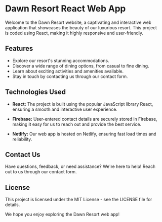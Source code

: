 # Dawn Resort React Web App

Welcome to the Dawn Resort website, a captivating and interactive web application that showcases the beauty of our luxurious resort. This project is coded using React, making it highly responsive and user-friendly.

## Features

- Explore our resort's stunning accommodations.
- Discover a wide range of dining options, from casual to fine dining.
- Learn about exciting activities and amenities available.
- Stay in touch by contacting us through our contact form.

## Technologies Used

- **React:** The project is built using the popular JavaScript library React, ensuring a smooth and interactive user experience.

- **Firebase:** User-entered contact details are securely stored in Firebase, making it easy for us to reach out and provide the best service.

- **Netlify:** Our web app is hosted on Netlify, ensuring fast load times and reliability.

## Contact Us

Have questions, feedback, or need assistance? We're here to help! Reach out to us through our contact form.

## License
This project is licensed under the MIT License - see the LICENSE file for details.

We hope you enjoy exploring the Dawn Resort web app!
